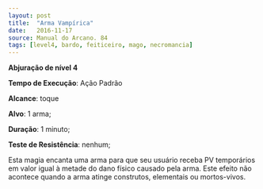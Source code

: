 ```yaml
---
layout: post
title:  "Arma Vampírica"
date:   2016-11-17
source: Manual do Arcano. 84
tags: [level4, bardo, feiticeiro, mago, necromancia]
---
```


**Abjuração de nível 4**

**Tempo de Execução**: Ação Padrão

**Alcance**: toque

**Alvo**: 1 arma;

**Duração**: 1 minuto;

**Teste de Resistência**: nenhum;

Esta magia encanta uma arma para 
que seu usuário receba PV temporários 
em valor igual à metade do dano físico 
causado pela arma. Este efeito não acontece quando a arma atinge construtos, 
elementais ou mortos-vivos.
